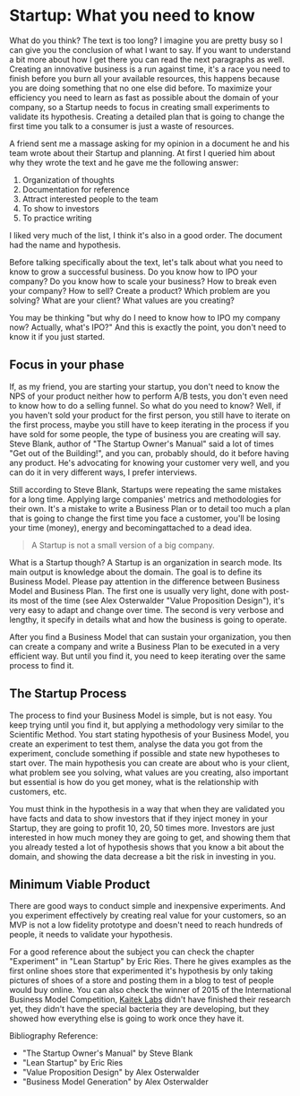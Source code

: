 # Startup: What you need to know

What do you think? The text is too long? I imagine you are pretty busy so I can give you the conclusion of what I want to say. If you want to understand a bit more about how I get there you can read the next paragraphs as well. Creating an innovative business is a run against time, it's a race you need to finish before you burn all your available resources, this happens because you are doing something that no one else did before. To maximize your efficiency you need to learn as fast as possible about the domain of your company, so a Startup needs to focus in creating small experiments to validate its hypothesis. Creating a detailed plan that is going to change the first time you talk to a consumer is just a waste of resources.

A friend sent me a massage asking for my opinion in a document he and his team wrote about their Startup and planning. At first I queried him about why they wrote the text and he gave me the following answer:

1. Organization of thoughts
2. Documentation for reference
3. Attract interested people to the team
4. To show to investors
5. To practice writing

I liked very much of the list, I think it's also in a good order. The document had the name  and hypothesis.

Before talking specifically about the text, let's talk about what you need to know to grow a successful business. Do you know how to IPO your company? Do you know how to scale your business? How to break even your company? How to sell?  Create a product? Which problem are you solving? What are your client? What values are you creating?

You may be thinking "but why do I need to know how to IPO my company now? Actually, what's IPO?" And this is exactly the point, you don't need to know it if you just started.

## Focus in your phase

If, as my friend, you are starting your startup, you don't need to know the NPS of your product neither how to perform A/B tests, you don't even need to know how to do a selling funnel. So what do you need to know? Well, if you haven't sold your product for the first person, you still have to iterate on the first process, maybe you still have to keep iterating in the process if you have sold for some people, the type of business you are creating will say. Steve Blank, author of "The Startup Owner's Manual" said a lot of times "Get out of the Building!", and you can, probably should, do it before having any product. He's advocating for knowing your customer very well, and you can do it in very different ways, I prefer interviews.

Still according to Steve Blank, Startups were repeating the same mistakes for a long time. Applying large companies' metrics and methodologies for their own. It's a mistake to write a Business Plan or to detail too much a plan that is going to change the first time you face a customer, you'll be losing your time (money), energy and becomingattached to a dead idea.

> A Startup is not a small version of a big company.

What is a Startup though? A Startup is an organization in search mode. Its main output is knowledge about the domain. The goal is to define its Business Model. Please pay attention in the difference between Business Model and Business Plan. The first one is usually very light, done with post-its most of the time (see Alex Osterwalder "Value Proposition Design"), it's very easy to adapt and change over time. The second is very verbose and lengthy, it specify in details what and how the business is going to operate.

After you find a Business Model that can sustain your organization, you then can create a company and write a Business Plan to be executed in a very efficient way. But until you find it, you need to keep iterating over the same process to find it.

## The Startup Process

The process to find your Business Model is simple, but is not easy. You keep trying until you find it, but applying a methodology very similar to the Scientific Method. You start stating hypothesis of your Business Model, you create an experiment to test them, analyse the data you got from the experiment, conclude something if possible and state new hypotheses to start over. The main hypothesis you can create are about who is your client, what problem see you solving, what values are you creating, also important but essential is how do you get money, what is the relationship with customers, etc.

You must think in the hypothesis in a way that when they are validated you have facts and data to show investors that if they inject money in your Startup, they are going to profit 10, 20, 50 times more. Investors are just interested in how much money they are going to get, and showing them that you already tested a lot of hypothesis shows that you know a bit about the domain, and showing the data decrease a bit the risk in investing in you.

## Minimum Viable Product

There are good ways to conduct simple and inexpensive experiments. And you experiment effectively by creating real value for your customers, so an MVP is not a low fidelity prototype and doesn't need to reach hundreds of people, it needs to validate your hypothesis.

For a good reference about the subject you can check the chapter "Experiment" in "Lean Startup" by Eric Ries. There he gives examples as the first online shoes store that experimented it's hypothesis by only taking pictures of shoes of a store and posting them in a blog to test of people would buy online. You can also check the winner of 2015 of the International Business Model Competition, [Kaitek Labs](https://www.youtube.com/watch?v=TR1keUm1mE8) didn't have finished their research yet, they didn't have the special bacteria they are developing, but they showed how everything else is going to work once they have it.

Bibliography Reference:
- "The Startup Owner's Manual" by Steve Blank
- "Lean Startup" by Eric Ries
- "Value Proposition Design" by Alex Osterwalder
- "Business Model Generation" by Alex Osterwalder
